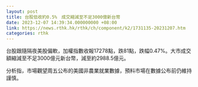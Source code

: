 ```yaml
---
layout: post
title: 台股低收約0.5%　成交縮減至不足3000億新台幣
date: 2023-12-07 14:39:34.000000000 +08:00
link: https://news.rthk.hk/rthk/ch/component/k2/1731135-20231207.htm
categories: rthk
---
```


台股跟隨隔夜美股偏軟，加權指數收報17278點，跌81點，跌幅0.47%。大市成交額縮減至不足3000億元新台幣，減至約2988.5億元。

分析指，市場觀望周五公布的美國非農業就業數據，預料市場在數據公布前仍維持謹慎。
